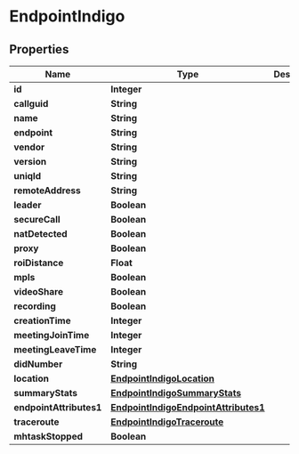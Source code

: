 
# EndpointIndigo

## Properties
Name | Type | Description | Notes
------------ | ------------- | ------------- | -------------
**id** | **Integer** |  |  [optional]
**callguid** | **String** |  |  [optional]
**name** | **String** |  |  [optional]
**endpoint** | **String** |  |  [optional]
**vendor** | **String** |  |  [optional]
**version** | **String** |  |  [optional]
**uniqId** | **String** |  |  [optional]
**remoteAddress** | **String** |  |  [optional]
**leader** | **Boolean** |  |  [optional]
**secureCall** | **Boolean** |  |  [optional]
**natDetected** | **Boolean** |  |  [optional]
**proxy** | **Boolean** |  |  [optional]
**roiDistance** | **Float** |  |  [optional]
**mpls** | **Boolean** |  |  [optional]
**videoShare** | **Boolean** |  |  [optional]
**recording** | **Boolean** |  |  [optional]
**creationTime** | **Integer** |  |  [optional]
**meetingJoinTime** | **Integer** |  |  [optional]
**meetingLeaveTime** | **Integer** |  |  [optional]
**didNumber** | **String** |  |  [optional]
**location** | [**EndpointIndigoLocation**](EndpointIndigoLocation.md) |  |  [optional]
**summaryStats** | [**EndpointIndigoSummaryStats**](EndpointIndigoSummaryStats.md) |  |  [optional]
**endpointAttributes1** | [**EndpointIndigoEndpointAttributes1**](EndpointIndigoEndpointAttributes1.md) |  |  [optional]
**traceroute** | [**EndpointIndigoTraceroute**](EndpointIndigoTraceroute.md) |  |  [optional]
**mhtaskStopped** | **Boolean** |  |  [optional]



